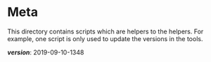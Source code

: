# Meta

This directory contains scripts which are helpers to the helpers.
For example, one script is only used to update the versions in the tools.

___version___: 2019-09-10-1348
